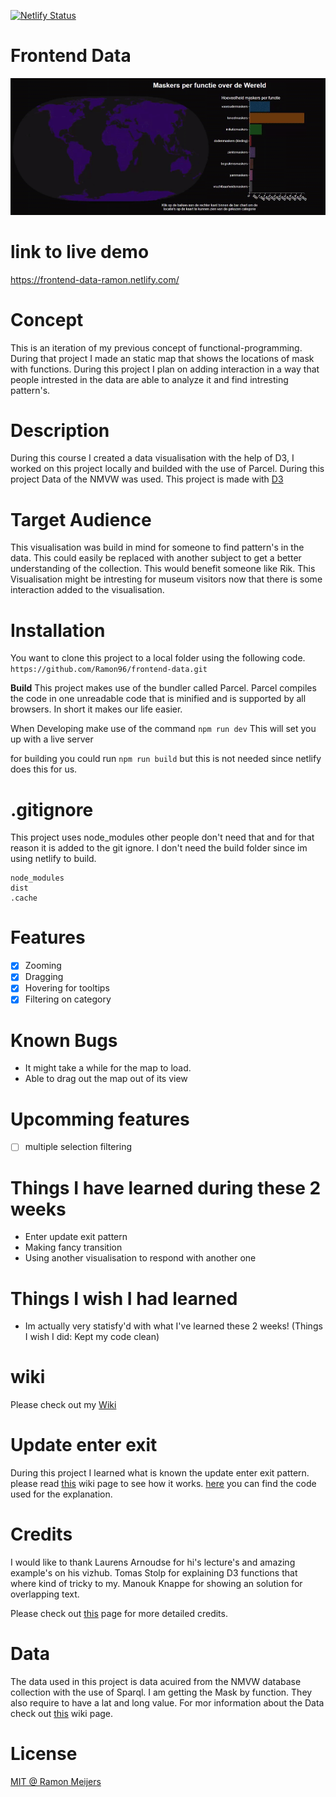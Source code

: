 [![Netlify Status](https://api.netlify.com/api/v1/badges/6ec24ec8-1e0a-4c88-8eb9-873527bf4572/deploy-status)](https://app.netlify.com/sites/maskers-fd/deploys)

# Frontend Data
![Maskers op functie over de hele wereld](https://github.com/Ramon96/frontend-data/blob/master/documantion/demo.gif)

# link to live demo
https://frontend-data-ramon.netlify.com/

# Concept
This is an iteration of my previous concept of functional-programming. During that project I made an static map that shows the locations of mask with functions. During this project I plan on adding interaction in a way that people intrested in the data are able to analyze it and find intresting pattern's.

# Description
During this course I created a data visualisation with the help of D3, I worked on this project locally and builded with the use of Parcel. During this project Data of the NMVW was used.
This project is made with [D3](https://d3js.org/)

# Target Audience
This visualisation was build in mind for someone to find pattern's in the data. This could easily be replaced with another subject to get a better understanding of the collection. This would benefit someone like Rik. This Visualisation might be intresting for museum visitors now that there is some interaction added to the visualisation. 

# Installation
You want to clone this project to a local folder using the following code. 
`https://github.com/Ramon96/frontend-data.git`

**Build** 
This project makes use of the bundler called Parcel. Parcel compiles the code in one unreadable code that is minified and is supported by all browsers. In short it makes our life easier. 

When Developing make use of the command
`npm run dev` 
This will set you up with a live server

for building you could run 
`npm run build`
but this is not needed since netlify does this for us.

# .gitignore
This project uses node_modules other people don't need that and for that reason it is added to the git ignore. I don't need the build folder since im using netlify to build.
```
node_modules
dist
.cache
```

# Features
- [x] Zooming
- [x] Dragging
- [x] Hovering for tooltips
- [x] Filtering on category

# Known Bugs 
 * It might take a while for the map to load.
 * Able to drag out the map out of its view
 
# Upcomming features
- [ ] multiple selection filtering

# Things I have learned during these 2 weeks
 * Enter update exit pattern
 * Making fancy transition 
 * Using another visualisation to respond with another one
 
# Things I wish I had learned
 * Im actually very statisfy'd with what I've learned these 2 weeks!
 (Things I wish I did: Kept my code clean)
 
# wiki 
Please check out my [Wiki](https://github.com/Ramon96/frontend-data/wiki)

# Update enter exit
During this project I learned what is known the update enter exit pattern.
please read [this](https://github.com/Ramon96/frontend-data/wiki/1.4-Enter-Update-Exit-loop) wiki page to see how it works.
[here](https://github.com/Ramon96/frontend-data/blob/master/index.js) you can find the code used for the explanation.

# Credits
 I would like to thank
 Laurens Arnoudse for hi's lecture's and amazing example's on his vizhub.
 Tomas Stolp for explaining D3 functions that where kind of tricky to my.
 Manouk Knappe for showing an solution for overlapping text.
 
 Please check out [this](https://github.com/Ramon96/frontend-data/wiki/2.0-Credits) page for more detailed credits.
 
# Data
 The data used in this project is data acuired from the NMVW database collection with the use of Sparql.
 I am getting the Mask by function. They also require to have a lat and long value. 
 For mor information about the Data check out [this](https://github.com/Ramon96/frontend-data/wiki/1.3-De--sparql-Query) wiki page.

# License
[MIT @ Ramon Meijers](https://github.com/Ramon96/frontend-data/blob/master/LICENSE)

